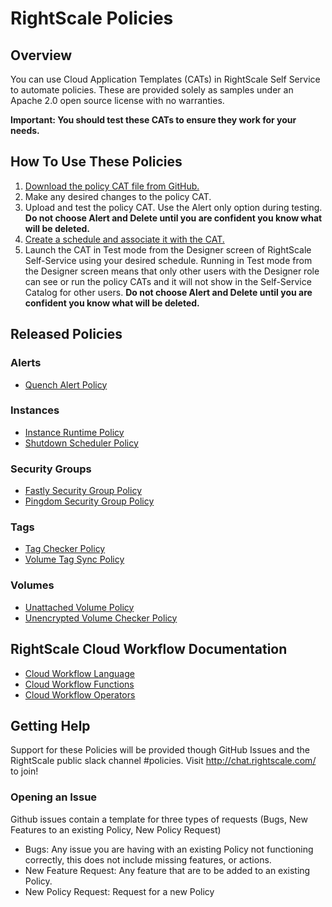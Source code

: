 # RightScale Policies

## Overview

You can use Cloud Application Templates (CATs) in RightScale Self Service to automate policies. These are provided solely as samples under an Apache 2.0 open source license with no warranties.

**Important: You should test these CATs to ensure they work for your needs.**

## How To Use These Policies

1. [Download the policy CAT file from GitHub.](https://github.com/rightscale/policy-cats)
1. Make any desired changes to the policy CAT.
3. Upload and test the policy CAT. Use the Alert only option during testing. **Do not choose Alert and Delete until you are confident you know what will be deleted.**
4. [Create a schedule and associate it with the CAT.](http://docs.rightscale.com/ss/guides/ss_creating_schedules.html)
5. Launch the CAT in Test mode from the Designer screen of RightScale Self-Service using your desired schedule. Running in Test mode from the Designer screen means that only other users with the Designer role can see or run the policy CATs and it will not show in the Self-Service Catalog for other users. **Do not choose Alert and Delete until you are confident you know what will be deleted.**

## Released Policies

### Alerts
 * [Quench Alert Policy](alerts/quench_alert_policy) 

### Instances
 * [Instance Runtime Policy](instances/instance_runtime_policy)
 * [Shutdown Scheduler Policy](instances/shutdown_scheduler)

### Security Groups
 * [Fastly Security Group Policy](security_groups/fastly_security_group_policy)
 * [Pingdom Security Group Policy](security_groups/pingdom_security_group_policy)

### Tags
 * [Tag Checker Policy](tags/tag_checker_policy)
 * [Volume Tag Sync Policy](tags/volume_tag_sync_policy)

### Volumes
 * [Unattached Volume Policy](volumes/unattached_volume_policy)
 * [Unencrypted Volume Checker Policy](volumes/unencrypted_volume_checker_policy)

## RightScale Cloud Workflow Documentation
- [Cloud Workflow Language](http://docs.rightscale.com/ss/reference/rcl/v2/index.html)
- [Cloud Workflow Functions](http://docs.rightscale.com/ss/reference/rcl/v2/ss_RCL_functions.html)
- [Cloud Workflow Operators](http://docs.rightscale.com/ss/reference/rcl/v2/ss_RCL_operators.html)

## Getting Help
Support for these Policies will be provided though GitHub Issues and the RightScale public slack channel #policies.
Visit http://chat.rightscale.com/ to join!

### Opening an Issue
Github issues contain a template for three types of requests (Bugs, New Features to an existing Policy, New Policy Request)

- Bugs: Any issue you are having with an existing Policy not functioning correctly, this does not include missing features, or actions.
- New Feature Request: Any feature that are to be added to an existing Policy. 
- New Policy Request: Request for a new Policy
